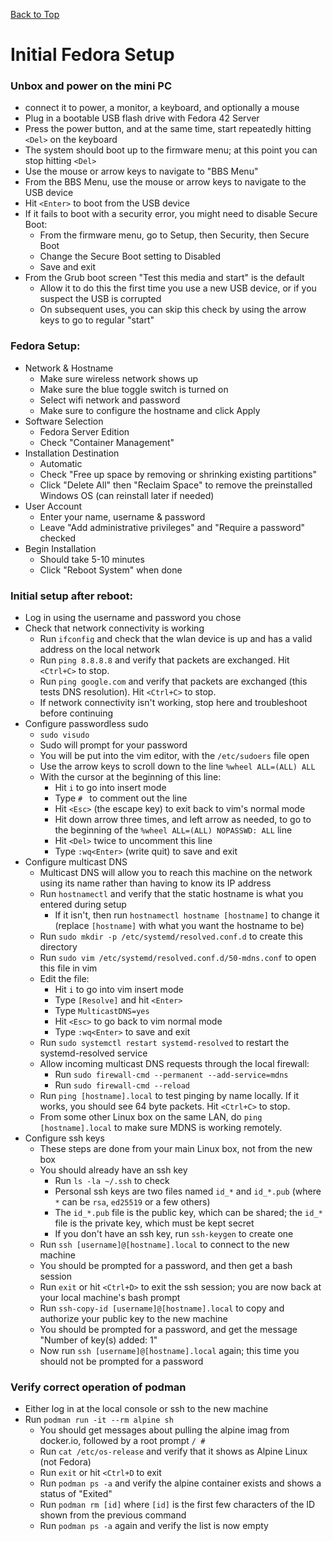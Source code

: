 [Back to Top](README.md)

# Initial Fedora Setup

### Unbox and power on the mini PC
* connect it to power, a monitor, a keyboard, and optionally a mouse
* Plug in a bootable USB flash drive with Fedora 42 Server
* Press the power button, and at the same time, start repeatedly hitting `<Del>` on the keyboard
* The system should boot up to the firmware menu; at this point you can stop hitting `<Del>`
* Use the mouse or arrow keys to navigate to "BBS Menu"
* From the BBS Menu, use the mouse or arrow keys to navigate to the USB device
* Hit `<Enter>` to boot from the USB device
* If it fails to boot with a security error, you might need to disable Secure Boot:
    * From the firmware menu, go to Setup, then Security, then Secure Boot
	* Change the Secure Boot setting to Disabled
	* Save and exit
* From the Grub boot screen "Test this media and start" is the default
    * Allow it to do this the first time you use a new USB device, or if you suspect the USB is corrupted
    * On subsequent uses, you can skip this check by using the arrow keys to go to regular "start"


### Fedora Setup:
* Network & Hostname
	* Make sure wireless network shows up
	* Make sure the blue toggle switch is turned on
	* Select wifi network and password
	* Make sure to configure the hostname and click Apply
* Software Selection
	* Fedora Server Edition
	* Check "Container Management"
* Installation Destination
	* Automatic
	* Check "Free up space by removing or shrinking existing partitions"
	* Click "Delete All" then "Reclaim Space" to remove the preinstalled Windows OS (can reinstall later if needed)
* User Account
	* Enter your name, username & password
	* Leave "Add administrative privileges" and "Require a password" checked
* Begin Installation
	* Should take 5-10 minutes
	* Click "Reboot System" when done

### Initial setup after reboot:
* Log in using the username and password you chose
* Check that network connectivity is working
    * Run `ifconfig` and check that the wlan device is up and has a valid address on the local network
    * Run `ping 8.8.8.8` and verify that packets are exchanged.  Hit `<Ctrl+C>` to stop.
    * Run `ping google.com` and verify that packets are exchanged (this tests DNS resolution).  Hit `<Ctrl+C>` to stop.
	* If network connectivity isn't working, stop here and troubleshoot before continuing
* Configure passwordless sudo
	* `sudo visudo`
	* Sudo will prompt for your password
	* You will be put into the vim editor, with the `/etc/sudoers` file open
	* Use the arrow keys to scroll down to the line `%wheel ALL=(ALL) ALL`
	* With the cursor at the beginning of this line:
		* Hit `i` to go into insert mode
		* Type `# ` to comment out the line
		* Hit `<Esc>` (the escape key) to exit back to vim's normal mode
		* Hit down arrow three times, and left arrow as needed, to go to the beginning of the `%wheel ALL=(ALL) NOPASSWD: ALL` line
		* Hit `<Del>` twice to uncomment this line
		* Type `:wq<Enter>` (write quit) to save and exit
* Configure multicast DNS
	* Multicast DNS will allow you to reach this machine on the network using its name rather than having to know its IP address
	* Run `hostnamectl` and verify that the static hostname is what you entered during setup
		* If it isn't, then run `hostnamectl hostname [hostname]` to change it (replace `[hostname]` with what you want the hostname to be)
	* Run `sudo mkdir -p /etc/systemd/resolved.conf.d` to create this directory
	* Run `sudo vim /etc/systemd/resolved.conf.d/50-mdns.conf` to open this file in vim
	* Edit the file:
		* Hit `i` to go into vim insert mode
		* Type `[Resolve]` and hit `<Enter>`
		* Type `MulticastDNS=yes`
		* Hit `<Esc>` to go back to vim normal mode
		* Type `:wq<Enter>` to save and exit
	* Run `sudo systemctl restart systemd-resolved` to restart the systemd-resolved service
    * Allow incoming multicast DNS requests through the local firewall:
        * Run `sudo firewall-cmd --permanent --add-service=mdns`
        * Run `sudo firewall-cmd --reload`
	* Run `ping [hostname].local` to test pinging by name locally.  If it works, you should see 64 byte packets.  Hit `<Ctrl+C>` to stop.
	* From some other Linux box on the same LAN, do `ping [hostname].local` to make sure MDNS is working remotely.
* Configure ssh keys
    * These steps are done from your main Linux box, not from the new box
	* You should already have an ssh key
		* Run `ls -la ~/.ssh` to check
		* Personal ssh keys are two files named `id_*` and `id_*.pub` (where `*` can be `rsa`, `ed25519` or a few others)
		* The `id_*.pub` file is the public key, which can be shared; the `id_*` file is the private key, which must be kept secret
		* If you don't have an ssh key, run `ssh-keygen` to create one
	* Run `ssh [username]@[hostname].local` to connect to the new machine
	* You should be prompted for a password, and then get a bash session
	* Run `exit` or hit `<Ctrl+D>` to exit the ssh session; you are now back at your local machine's bash prompt
	* Run `ssh-copy-id [username]@[hostname].local` to copy and authorize your public key to the new machine
	* You should be prompted for a password, and get the message "Number of key(s) added: 1"
	* Now run `ssh [username]@[hostname].local` again; this time you should not be prompted for a password

### Verify correct operation of podman
* Either log in at the local console or ssh to the new machine
* Run `podman run -it --rm alpine sh`
    * You should get messages about pulling the alpine imag from docker.io, followed by a root prompt `/ #`
    * Run `cat /etc/os-release` and verify that it shows as Alpine Linux (not Fedora)
    * Run `exit` or hit `<Ctrl+D` to exit
    * Run `podman ps -a` and verify the alpine container exists and shows a status of "Exited"
    * Run `podman rm [id]` where `[id]` is the first few characters of the ID shown from the previous command
    * Run `podman ps -a` again and verify the list is now empty
